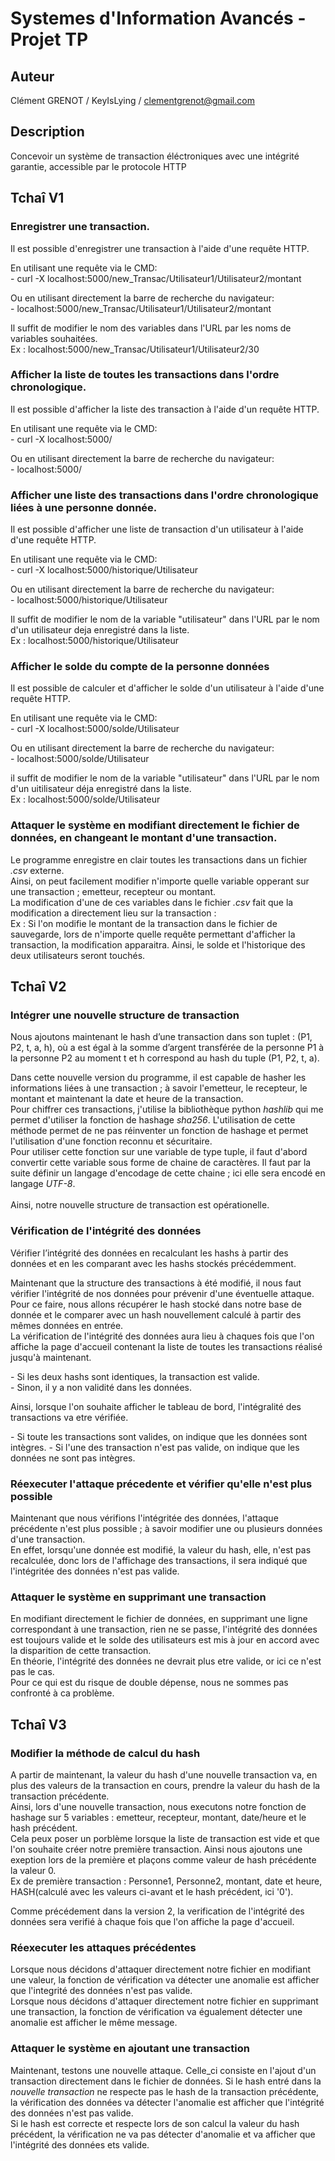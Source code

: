 # Systemes d'Information Avancés - Projet TP

## Auteur
Clément GRENOT / KeyIsLying / clementgrenot@gmail.com

## Description
Concevoir un système de transaction éléctroniques avec une intégrité garantie, accessible par le protocole HTTP

## Tchaî V1
### Enregistrer une transaction.
Il est possible d'enregistrer une transaction à l'aide d'une requête HTTP. <br />
<p>
En utilisant une requête via le CMD:<br />
- curl -X localhost:5000/new_Transac/Utilisateur1/Utilisateur2/montant
</p><p>
Ou en utilisant directement la barre de recherche du navigateur:<br />
- localhost:5000/new_Transac/Utilisateur1/Utilisateur2/montant
</p>
Il suffit de modifier le nom des variables dans l'URL par les noms de variables souhaitées.<br />
Ex : localhost:5000/new_Transac/Utilisateur1/Utilisateur2/30

### Afficher la liste de toutes les transactions dans l'ordre chronologique.
Il est possible d'afficher la liste des transaction à l'aide d'un requête HTTP. <br />
<p>
En utilisant une requête via le CMD:<br />
- curl -X localhost:5000/
</p><p>
Ou en utilisant directement la barre de recherche du navigateur:<br />
- localhost:5000/
</p>

### Afficher une liste des transactions dans l'ordre chronologique liées à une personne donnée.
Il est possible d'afficher une liste de transaction d'un utilisateur à l'aide d'une requête HTTP. <br />
<p>
En utilisant une requête via le CMD:<br />
- curl -X localhost:5000/historique/Utilisateur
</p><p>
Ou en utilisant directement la barre de recherche du navigateur:<br />
- localhost:5000/historique/Utilisateur
</p>
Il suffit de modifier le nom de la variable "utilisateur" dans l'URL par le nom d'un utilisateur deja enregistré dans la liste.<br />
Ex : localhost:5000/historique/Utilisateur

### Afficher le solde du compte de la personne données
Il est possible de calculer et d'afficher le solde d'un utilisateur à l'aide d'une requête HTTP. <br/>
<p>
En utilisant une requête via le CMD:<br/>
- curl -X localhost:5000/solde/Utilisateur
</p><p>
Ou en utilisant directement la barre de recherche du navigateur:<br/>
- localhost:5000/solde/Utilisateur
</p>
il suffit de modifier le nom de la variable "utilisateur" dans l'URL par le nom d'un uitilisateur déja enregistré dans la liste. <br/>
Ex : localhost:5000/solde/Utilisateur

### Attaquer le système en modifiant directement le fichier de données, en changeant le montant d'une transaction.
Le programme enregistre en clair toutes les transactions dans un fichier <i>.csv </i> externe. <br/>
Ainsi, on peut facilement modifier n'importe quelle variable opperant sur une transaction ; emetteur, recepteur ou montant. <br/>
La modification d'une de ces variables dans le fichier <i>.csv </i> fait que la modification a directement lieu sur la transaction : <br/>
Ex : Si l'on modifie le montant de la transaction dans le fichier de sauvegarde, lors de n'importe quelle requête permettant d'afficher la transaction, la modification apparaitra. Ainsi, le solde et l'historique des deux utilisateurs seront touchés.



## Tchaî V2
### Intégrer une nouvelle structure de transaction
Nous ajoutons maintenant le hash d’une transaction dans son tuplet : (P1, P2, t, a, h), où a est égal à la
somme d’argent transférée de la personne P1 à la personne P2 au moment t et h correspond au hash
du tuple (P1, P2, t, a).

Dans cette nouvelle version du programme, il est capable de hasher les informations liées à une transaction ; à savoir l'emetteur, le recepteur, le montant et maintenant la date et heure de la transaction. </br>
Pour chiffrer ces transactions, j'utilise la bibliothèque python <i>hashlib</i> qui me permet d'utiliser la fonction de hashage <i>sha256</i>. L'utilisation de cette méthode permet de ne pas réinventer un fonction de hashage et permet l'utilisation d'une fonction reconnu et sécuritaire.</br>
Pour utiliser cette fonction sur une variable de type tuple, il faut d'abord convertir cette variable sous forme de chaine de caractères. Il faut par la suite définir un langage d'encodage de cette chaine ; ici elle sera encodé en langage <i>UTF-8</i>.
<br/><br/>
Ainsi, notre nouvelle structure de transaction est opérationelle.

### Vérification de l'intégrité des données
Vérifier l’intégrité des données en recalculant les hashs à partir des données et en les comparant
avec les hashs stockés précédemment.

Maintenant que la structure des transactions à été modifié, il nous faut vérifier l'intégrité de nos données pour prévenir d'une éventuelle attaque.<br/>
Pour ce faire, nous allons récupérer le hash stocké dans notre base de donnée et le comparer avec un hash nouvellement calculé à partir des mêmes données en entrée.<br/>
La vérification de l'intégrité des données aura lieu à chaques fois que l'on affiche la page d'accueil contenant la liste de toutes les transactions réalisé jusqu'à maintenant.<br/>
<p>
- Si les deux hashs sont identiques, la transaction est valide.<br/>
- Sinon, il y a non validité dans les données.</p>
Ainsi, lorsque l'on souhaite afficher le tableau de bord, l'intégralité des transactions va etre vérifiée. 
<p>
- Si toute les transactions sont valides, on indique que les données sont intègres.
- Si l'une des transaction n'est pas valide, on indique que les données ne sont pas intègres.
</p>

### Réexecuter l'attaque précedente et vérifier qu'elle n'est plus possible
Maintenant que nous vérifions l'intégritée des données, l'attaque précédente n'est plus possible ; à savoir modifier une ou plusieurs données d'une transaction.<br/>
En effet, lorsqu'une donnée est modifié, la valeur du hash, elle, n'est pas recalculée, donc lors de l'affichage des transactions, il sera indiqué que l'intégritée des données n'est pas valide.
### Attaquer le système en supprimant une transaction
En modifiant directement le fichier de données, en supprimant une ligne correspondant à une transaction, rien ne se passe, l'intégrité des données est toujours valide et le solde des utilisateurs est mis à jour en accord avec la disparition de cette transaction.<br/>
En théorie, l'intégrité des données ne devrait plus etre valide, or ici ce n'est pas le cas.<br/>
Pour ce qui est du risque de double dépense, nous ne sommes pas confronté à ca problème.



## Tchaî V3
### Modifier la méthode de calcul du hash
A partir de maintenant, la valeur du hash d'une nouvelle transaction va, en plus des valeurs de la transaction en cours, prendre la valeur du hash de la transaction précédente.<br/>
Ainsi, lors d'une nouvelle transaction, nous executons notre fonction de hashage sur 5 variables : emetteur, recepteur, montant, date/heure et le hash précédent.<br/>
Cela peux poser un porblème lorsque la liste de transaction est vide et que l'on souhaite créer notre première transaction. Ainsi nous ajoutons une exeption lors de la première et plaçons comme valeur de hash précédente la valeur 0.<br/>
Ex de première transaction : Personne1, Personne2, montant, date et heure, HASH(calculé avec les valeurs ci-avant et le hash précédent, ici '0').<br/>

Comme précédement dans la version 2, la verification de l'intégrité des données sera verifié à chaque fois que l'on affiche la page d'accueil.<br/>

### Réexecuter les attaques précédentes
Lorsque nous décidons d'attaquer directement notre fichier en modifiant une valeur, la fonction de vérification va détecter une anomalie est afficher que l'integrité des données n'est pas valide.<br/>
Lorsque nous décidons d'attaquer directement notre fichier en supprimant une transaction, la fonction de vérification va égualement détecter une anomalie est afficher le même message.
### Attaquer le système en ajoutant une transaction
Maintenant, testons une nouvelle attaque. Celle_ci consiste en l'ajout d'un transaction directement dans le fichier de données.
Si le hash entré dans la <i>nouvelle transaction</i> ne respecte pas le hash de la transaction précédente, la vérification des données va détecter l'anomalie est afficher que l'intégrité des données n'est pas valide.<br/>
Si le hash est correcte et respecte lors de son calcul la valeur du hash précédent, la vérification ne va pas détecter d'anomalie et va afficher que l'intégrité des données ets valide.
